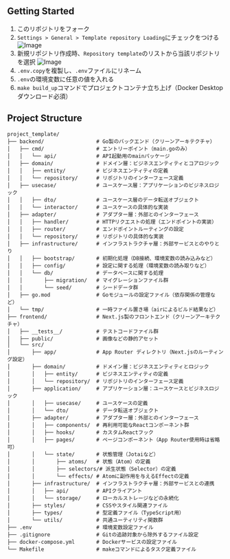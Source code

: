## Getting Started
1. このリポジトリをフォーク
2. `Settings > General > Template repository Loading`にチェックをつける
![Image](https://github.com/user-attachments/assets/617d2ae4-9248-4e1d-b37a-7d1f48e31ac2)
3. 新規リポジトリ作成時、`Repository template`のリストから当該リポジトリを選択
![Image](https://github.com/user-attachments/assets/b1937b9d-660b-4f1f-8f70-c7361a0766c3)
4. `.env.copy`を複製し、`.env`ファイルにリネーム
5. `.env`の環境変数に任意の値を入れる
6. `make build_up`コマンドでプロジェクトコンテナ立ち上げ（Docker Desktopダウンロード必須）

## Project Structure
```
project_template/
├── backend/                 # Go製のバックエンド（クリーンアーキテクチャ）
│   ├── cmd/                 # エントリーポイント（main.goのみ）
│   │   └── api/             # API起動用のmainパッケージ
│   ├── domain/              # ドメイン層：ビジネスエンティティとコアロジック
│   │   ├── entity/          # ビジネスエンティティの定義
│   │   └── repository/      # リポジトリのインターフェース定義
│   ├── usecase/             # ユースケース層：アプリケーションのビジネスロジック
│   │   ├── dto/             # ユースケース層のデータ転送オブジェクト
│   │   └── interactor/      # ユースケースの具体的な実装
│   ├── adapter/             # アダプター層：外部とのインターフェース
│   │   ├── handler/         # HTTPリクエストの処理（エンドポイントの実装）
│   │   ├── router/          # エンドポイントルーティングの設定
│   │   └── repository/      # リポジトリの具体的な実装
│   ├── infrastructure/      # インフラストラクチャ層：外部サービスとのやりとり
│   │   ├── bootstrap/       # 初期化処理（DB接続、環境変数の読み込みなど）
│   │   ├── config/          # 設定に関する処理（環境変数の読み取りなど）
│   │   └── db/              # データベースに関する処理
│   │       ├── migration/   # マイグレーションファイル群
│   │       └── seed/        # シードデータ群
│   ├── go.mod               # Goモジュールの設定ファイル（依存関係の管理など）
│   └── tmp/                 # 一時ファイル置き場（airによるビルド結果など）
├── frontend/                # Next.js製のフロントエンド（クリーンアーキテクチャ）
│   ├── __tests__/           # テストコードファイル群
│   ├── public/              # 画像などの静的アセット
│   └── src/
│       ├── app/             # App Router ディレクトリ（Next.jsのルーティング設定）
│       ├── domain/          # ドメイン層：ビジネスエンティティとロジック
│       │   ├── entity/      # ビジネスエンティティの定義
│       │   └── repository/  # リポジトリのインターフェース定義
│       ├── application/     # アプリケーション層：ユースケースとビジネスロジック
│       │   ├── usecase/     # ユースケースの定義
│       │   └── dto/         # データ転送オブジェクト
│       ├── adapter/         # アダプター層：外部とのインターフェース
│       │   ├── components/  # 再利用可能なReactコンポーネント群
│       │   ├── hooks/       # カスタムReactフック
│       │   ├── pages/       # ページコンポーネント（App Router使用時は省略可）
│       │   └── state/       # 状態管理（Jotaiなど）
│       │       ├── atoms/   # 状態（Atom）の定義
│       │       ├── selectors/# 派生状態（Selector）の定義
│       │       └── effects/ # Atomに副作用を与えるEffectの定義
│       ├── infrastructure/  # インフラストラクチャ層：外部サービスとの連携
│       │   ├── api/         # APIクライアント
│       │   └── storage/     # ローカルストレージなどの永続化
│       ├── styles/          # CSSやスタイル関連ファイル
│       ├── types/           # 型定義ファイル（TypeScript用）
│       └── utils/           # 共通ユーティリティ関数群
├── .env                     # 環境変数設定ファイル
├── .gitignore               # Gitの追跡対象から除外するファイル設定
├── docker-compose.yml       # Dockerサービスの設定ファイル
└── Makefile                 # makeコマンドによるタスク定義ファイル
```

